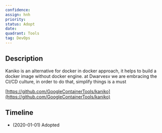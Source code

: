 ```yaml
---
confidence: 
assign: hnh
priority: 
status: Adopt
date: 
quadrant: Tools
tag: DevOps
---
```


## Description

Kaniko is an alternative for docker in docker approach, it helps to build a docker image without docker engine. at Dwarvesv we are embracing the CI/CD culture, in order to do that, simplify things is a must

[https://github.com/GoogleContainerTools/kaniko](https://github.com/GoogleContainerTools/kaniko)

## Timeline

* (2020-01-01) Adopted